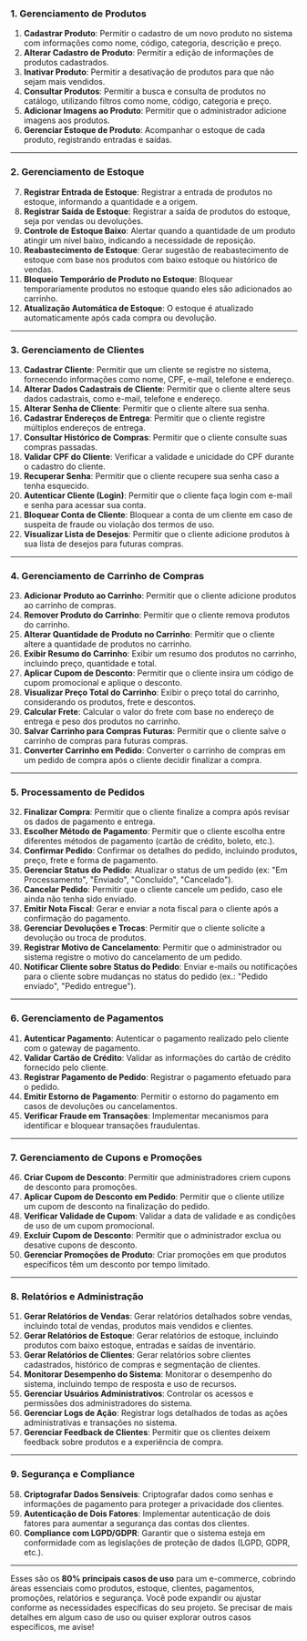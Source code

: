 ### 1. **Gerenciamento de Produtos**
1. **Cadastrar Produto**: Permitir o cadastro de um novo produto no sistema com informações como nome, código, categoria, descrição e preço.
2. **Alterar Cadastro de Produto**: Permitir a edição de informações de produtos cadastrados.
3. **Inativar Produto**: Permitir a desativação de produtos para que não sejam mais vendidos.
4. **Consultar Produtos**: Permitir a busca e consulta de produtos no catálogo, utilizando filtros como nome, código, categoria e preço.
5. **Adicionar Imagens ao Produto**: Permitir que o administrador adicione imagens aos produtos.
6. **Gerenciar Estoque de Produto**: Acompanhar o estoque de cada produto, registrando entradas e saídas.

---

### 2. **Gerenciamento de Estoque**
7. **Registrar Entrada de Estoque**: Registrar a entrada de produtos no estoque, informando a quantidade e a origem.
8. **Registrar Saída de Estoque**: Registrar a saída de produtos do estoque, seja por vendas ou devoluções.
9. **Controle de Estoque Baixo**: Alertar quando a quantidade de um produto atingir um nível baixo, indicando a necessidade de reposição.
10. **Reabastecimento de Estoque**: Gerar sugestão de reabastecimento de estoque com base nos produtos com baixo estoque ou histórico de vendas.
11. **Bloqueio Temporário de Produto no Estoque**: Bloquear temporariamente produtos no estoque quando eles são adicionados ao carrinho.
12. **Atualização Automática de Estoque**: O estoque é atualizado automaticamente após cada compra ou devolução.

---

### 3. **Gerenciamento de Clientes**
13. **Cadastrar Cliente**: Permitir que um cliente se registre no sistema, fornecendo informações como nome, CPF, e-mail, telefone e endereço.
14. **Alterar Dados Cadastrais de Cliente**: Permitir que o cliente altere seus dados cadastrais, como e-mail, telefone e endereço.
15. **Alterar Senha de Cliente**: Permitir que o cliente altere sua senha.
16. **Cadastrar Endereços de Entrega**: Permitir que o cliente registre múltiplos endereços de entrega.
17. **Consultar Histórico de Compras**: Permitir que o cliente consulte suas compras passadas.
18. **Validar CPF do Cliente**: Verificar a validade e unicidade do CPF durante o cadastro do cliente.
19. **Recuperar Senha**: Permitir que o cliente recupere sua senha caso a tenha esquecido.
20. **Autenticar Cliente (Login)**: Permitir que o cliente faça login com e-mail e senha para acessar sua conta.
21. **Bloquear Conta de Cliente**: Bloquear a conta de um cliente em caso de suspeita de fraude ou violação dos termos de uso.
22. **Visualizar Lista de Desejos**: Permitir que o cliente adicione produtos à sua lista de desejos para futuras compras.

---

### 4. **Gerenciamento de Carrinho de Compras**
23. **Adicionar Produto ao Carrinho**: Permitir que o cliente adicione produtos ao carrinho de compras.
24. **Remover Produto do Carrinho**: Permitir que o cliente remova produtos do carrinho.
25. **Alterar Quantidade de Produto no Carrinho**: Permitir que o cliente altere a quantidade de produtos no carrinho.
26. **Exibir Resumo do Carrinho**: Exibir um resumo dos produtos no carrinho, incluindo preço, quantidade e total.
27. **Aplicar Cupom de Desconto**: Permitir que o cliente insira um código de cupom promocional e aplique o desconto.
28. **Visualizar Preço Total do Carrinho**: Exibir o preço total do carrinho, considerando os produtos, frete e descontos.
29. **Calcular Frete**: Calcular o valor do frete com base no endereço de entrega e peso dos produtos no carrinho.
30. **Salvar Carrinho para Compras Futuras**: Permitir que o cliente salve o carrinho de compras para futuras compras.
31. **Converter Carrinho em Pedido**: Converter o carrinho de compras em um pedido de compra após o cliente decidir finalizar a compra.

---

### 5. **Processamento de Pedidos**
32. **Finalizar Compra**: Permitir que o cliente finalize a compra após revisar os dados de pagamento e entrega.
33. **Escolher Método de Pagamento**: Permitir que o cliente escolha entre diferentes métodos de pagamento (cartão de crédito, boleto, etc.).
34. **Confirmar Pedido**: Confirmar os detalhes do pedido, incluindo produtos, preço, frete e forma de pagamento.
35. **Gerenciar Status do Pedido**: Atualizar o status de um pedido (ex: "Em Processamento", "Enviado", "Concluído", "Cancelado").
36. **Cancelar Pedido**: Permitir que o cliente cancele um pedido, caso ele ainda não tenha sido enviado.
37. **Emitir Nota Fiscal**: Gerar e enviar a nota fiscal para o cliente após a confirmação do pagamento.
38. **Gerenciar Devoluções e Trocas**: Permitir que o cliente solicite a devolução ou troca de produtos.
39. **Registrar Motivo de Cancelamento**: Permitir que o administrador ou sistema registre o motivo do cancelamento de um pedido.
40. **Notificar Cliente sobre Status do Pedido**: Enviar e-mails ou notificações para o cliente sobre mudanças no status do pedido (ex.: "Pedido enviado", "Pedido entregue").

---

### 6. **Gerenciamento de Pagamentos**
41. **Autenticar Pagamento**: Autenticar o pagamento realizado pelo cliente com o gateway de pagamento.
42. **Validar Cartão de Crédito**: Validar as informações do cartão de crédito fornecido pelo cliente.
43. **Registrar Pagamento de Pedido**: Registrar o pagamento efetuado para o pedido.
44. **Emitir Estorno de Pagamento**: Permitir o estorno do pagamento em casos de devoluções ou cancelamentos.
45. **Verificar Fraude em Transações**: Implementar mecanismos para identificar e bloquear transações fraudulentas.

---

### 7. **Gerenciamento de Cupons e Promoções**
46. **Criar Cupom de Desconto**: Permitir que administradores criem cupons de desconto para promoções.
47. **Aplicar Cupom de Desconto em Pedido**: Permitir que o cliente utilize um cupom de desconto na finalização do pedido.
48. **Verificar Validade de Cupom**: Validar a data de validade e as condições de uso de um cupom promocional.
49. **Excluir Cupom de Desconto**: Permitir que o administrador exclua ou desative cupons de desconto.
50. **Gerenciar Promoções de Produto**: Criar promoções em que produtos específicos têm um desconto por tempo limitado.

---

### 8. **Relatórios e Administração**
51. **Gerar Relatórios de Vendas**: Gerar relatórios detalhados sobre vendas, incluindo total de vendas, produtos mais vendidos e clientes.
52. **Gerar Relatórios de Estoque**: Gerar relatórios de estoque, incluindo produtos com baixo estoque, entradas e saídas de inventário.
53. **Gerar Relatórios de Clientes**: Gerar relatórios sobre clientes cadastrados, histórico de compras e segmentação de clientes.
54. **Monitorar Desempenho do Sistema**: Monitorar o desempenho do sistema, incluindo tempo de resposta e uso de recursos.
55. **Gerenciar Usuários Administrativos**: Controlar os acessos e permissões dos administradores do sistema.
56. **Gerenciar Logs de Ação**: Registrar logs detalhados de todas as ações administrativas e transações no sistema.
57. **Gerenciar Feedback de Clientes**: Permitir que os clientes deixem feedback sobre produtos e a experiência de compra.

---

### 9. **Segurança e Compliance**
58. **Criptografar Dados Sensíveis**: Criptografar dados como senhas e informações de pagamento para proteger a privacidade dos clientes.
59. **Autenticação de Dois Fatores**: Implementar autenticação de dois fatores para aumentar a segurança das contas dos clientes.
60. **Compliance com LGPD/GDPR**: Garantir que o sistema esteja em conformidade com as legislações de proteção de dados (LGPD, GDPR, etc.).

---

Esses são os **80% principais casos de uso** para um e-commerce, cobrindo áreas essenciais como produtos, estoque, clientes, pagamentos, promoções, relatórios e segurança. Você pode expandir ou ajustar conforme as necessidades específicas do seu projeto. Se precisar de mais detalhes em algum caso de uso ou quiser explorar outros casos específicos, me avise!